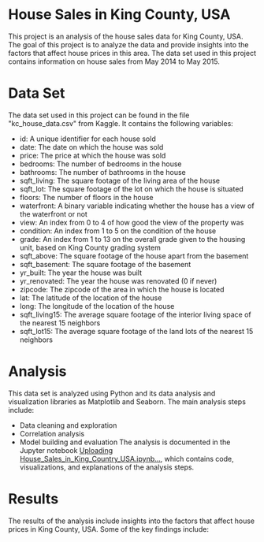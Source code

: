 # House Sales in King County, USA 
This project is an analysis of the house sales data for King County, USA. The goal of this project is to analyze the data and provide insights into the factors that affect house prices in this area. The data set used in this project contains information on house sales from May 2014 to May 2015.

# Data Set
The data set used in this project can be found in the file "kc_house_data.csv" from Kaggle. It contains the following variables:
- id: A unique identifier for each house sold
- date: The date on which the house was sold
- price: The price at which the house was sold
- bedrooms: The number of bedrooms in the house
- bathrooms: The number of bathrooms in the house
- sqft_living: The square footage of the living area of the house
- sqft_lot: The square footage of the lot on which the house is situated
- floors: The number of floors in the house
- waterfront: A binary variable indicating whether the house has a view of the waterfront or not
- view: An index from 0 to 4 of how good the view of the property was
- condition: An index from 1 to 5 on the condition of the house
- grade: An index from 1 to 13 on the overall grade given to the housing unit, based on King County grading system
- sqft_above: The square footage of the house apart from the basement
- sqft_basement: The square footage of the basement
- yr_built: The year the house was built
- yr_renovated: The year the house was renovated (0 if never)
- zipcode: The zipcode of the area in which the house is located
- lat: The latitude of the location of the house
- long: The longitude of the location of the house
- sqft_living15: The average square footage of the interior living space of the nearest 15 neighbors
- sqft_lot15: The average square footage of the land lots of the nearest 15 neighbors

# Analysis
This data set is analyzed using Python and its data analysis and visualization libraries as Matplotlib and Seaborn. The main analysis steps include:

- Data cleaning and exploration
- Correlation analysis
- Model building and evaluation
The analysis is documented in the Jupyter notebook [Uploading House_Sales_in_King_Country_USA.ipynb…](), which contains code, visualizations, and explanations of the analysis steps.

# Results
The results of the analysis include insights into the factors that affect house prices in King County, USA. Some of the key findings include:
